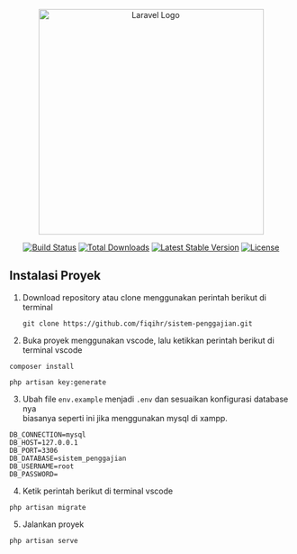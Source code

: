 <p align="center"><a href="https://laravel.com" target="_blank"><img src="https://raw.githubusercontent.com/laravel/art/master/logo-lockup/5%20SVG/2%20CMYK/1%20Full%20Color/laravel-logolockup-cmyk-red.svg" width="400" alt="Laravel Logo"></a></p>

<p align="center">
<a href="https://github.com/laravel/framework/actions"><img src="https://github.com/laravel/framework/workflows/tests/badge.svg" alt="Build Status"></a>
<a href="https://packagist.org/packages/laravel/framework"><img src="https://img.shields.io/packagist/dt/laravel/framework" alt="Total Downloads"></a>
<a href="https://packagist.org/packages/laravel/framework"><img src="https://img.shields.io/packagist/v/laravel/framework" alt="Latest Stable Version"></a>
<a href="https://packagist.org/packages/laravel/framework"><img src="https://img.shields.io/packagist/l/laravel/framework" alt="License"></a>
</p>

## Instalasi Proyek

1. Download repository atau clone menggunakan perintah berikut di terminal
    ```
    git clone https://github.com/fiqihr/sistem-penggajian.git
    ```
2. Buka proyek menggunakan vscode, lalu ketikkan perintah berikut di terminal vscode

```
composer install
```

```
php artisan key:generate
```

3. Ubah file `env.example` menjadi `.env` dan sesuaikan konfigurasi database nya <br>
   biasanya seperti ini jika menggunakan mysql di xampp.

```
DB_CONNECTION=mysql
DB_HOST=127.0.0.1
DB_PORT=3306
DB_DATABASE=sistem_penggajian
DB_USERNAME=root
DB_PASSWORD=
```

4. Ketik perintah berikut di terminal vscode

```
php artisan migrate
```

5. Jalankan proyek

```
php artisan serve
```
